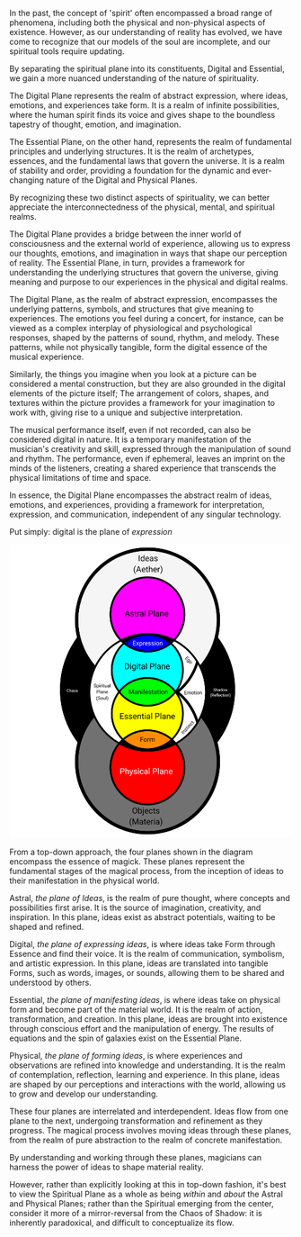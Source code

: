 In the past, the concept of 'spirit' often encompassed a broad range of phenomena, including both the physical and non-physical aspects of existence. However, as our understanding of reality has evolved, we have come to recognize that our models of the soul are incomplete, and our spiritual tools require updating.

By separating the spiritual plane into its constituents, Digital and Essential, we gain a more nuanced understanding of the nature of spirituality. 

The Digital Plane represents the realm of abstract expression, where ideas, emotions, and experiences take form. It is a realm of infinite possibilities, where the human spirit finds its voice and gives shape to the boundless tapestry of thought, emotion, and imagination.

The Essential Plane, on the other hand, represents the realm of fundamental principles and underlying structures. It is the realm of archetypes, essences, and the fundamental laws that govern the universe. It is a realm of stability and order, providing a foundation for the dynamic and ever-changing nature of the Digital and Physical Planes.

By recognizing these two distinct aspects of spirituality, we can better appreciate the interconnectedness of the physical, mental, and spiritual realms. 

The Digital Plane provides a bridge between the inner world of consciousness and the external world of experience, allowing us to express our thoughts, emotions, and imagination in ways that shape our perception of reality. 
The Essential Plane, in turn, provides a framework for understanding the underlying structures that govern the universe, giving meaning and purpose to our experiences in the physical and digital realms.

The Digital Plane, as the realm of abstract expression, encompasses the underlying patterns, symbols, and structures that give meaning to experiences. The emotions you feel during a concert, for instance, can be viewed as a complex interplay of physiological and psychological responses, shaped by the patterns of sound, rhythm, and melody. These patterns, while not physically tangible, form the digital essence of the musical experience.

Similarly, the things you imagine when you look at a picture can be considered a mental construction, but they are also grounded in the digital elements of the picture itself; The arrangement of colors, shapes, and textures within the picture provides a framework for your imagination to work with, giving rise to a unique and subjective interpretation.

The musical performance itself, even if not recorded, can also be considered digital in nature. It is a temporary manifestation of the musician's creativity and skill, expressed through the manipulation of sound and rhythm. The performance, even if ephemeral, leaves an imprint on the minds of the listeners, creating a shared experience that transcends the physical limitations of time and space.

In essence, the Digital Plane encompasses the abstract realm of ideas, emotions, and experiences, providing a framework for interpretation, expression, and communication, independent of any singular technology.

Put simply: digital is the plane of *expression*

![](https://github.com/Az-Net/Az-Net/blob/main/Pictures/Inspirations/Untitled3_20231118105557.png)

From a top-down approach, the four planes shown in the diagram encompass the essence of magick. These planes represent the fundamental stages of the magical process, from the inception of ideas to their manifestation in the physical world.

Astral, *the plane of Ideas*, is the realm of pure thought, where concepts and possibilities first arise. It is the source of imagination, creativity, and inspiration. In this plane, ideas exist as abstract potentials, waiting to be shaped and refined.

Digital, *the plane of expressing ideas*, is where ideas take Form through Essence and find their voice. It is the realm of communication, symbolism, and artistic expression. In this plane, ideas are translated into tangible Forms, such as words, images, or sounds, allowing them to be shared and understood by others.

Essential, *the plane of manifesting ideas*, is where ideas take on physical form and become part of the material world. It is the realm of action, transformation, and creation. In this plane, ideas are brought into existence through conscious effort and the manipulation of energy. The results of equations and the spin of galaxies exist on the Essential Plane.

Physical, *the plane of forming ideas*, is where experiences and observations are refined into knowledge and understanding. It is the realm of contemplation, reflection, learning and experience. In this plane, ideas are shaped by our perceptions and interactions with the world, allowing us to grow and develop our understanding.

These four planes are interrelated and interdependent. Ideas flow from one plane to the next, undergoing transformation and refinement as they progress. The magical process involves moving ideas through these planes, from the realm of pure abstraction to the realm of concrete manifestation.

By understanding and working through these planes, magicians can harness the power of ideas to shape material reality.

However, rather than explicitly looking at this in top-down fashion, it's best to view the Spiritual Plane as a whole as being *within* and *about* the Astral and Physical Planes; rather than the Spiritual emerging from the center, consider it more of a mirror-reversal from the Chaos of Shadow: it is inherently paradoxical, and difficult to conceptualize its flow.
